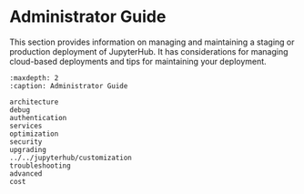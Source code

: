 # Administrator Guide

This section provides information on managing and maintaining a staging or
production deployment of JupyterHub. It has considerations for managing
cloud-based deployments and tips for maintaining your deployment.

```{toctree}
:maxdepth: 2
:caption: Administrator Guide

architecture
debug
authentication
services
optimization
security
upgrading
../../jupyterhub/customization
troubleshooting
advanced
cost
```
